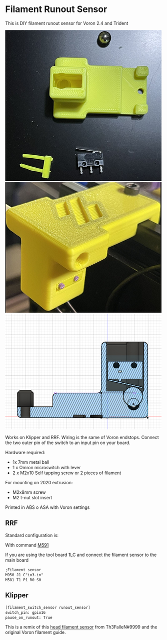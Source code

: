 # Filament Runout Sensor
This is DIY filament runout sensor for Voron 2.4 and Trident

![All needed pic](./images/FSall.png)
![Mounted pic](./images/FSmount.png)
![Section pic](./images/FSSection.png)

Works on Klipper and RRF.
Wiring is the same of Voron endstops. Connect the two outer pin of the switch to an input pin on your board.

Hardware required:

- 1x 7mm metal ball
- 1 x Omron microswitch with lever
- 2 x M2x10 Self tapping screw or 2 pieces of filament

For mounting on 2020 extrusion:

- M2x8mm screw
- M2 t-nut slot insert

Printed in ABS o ASA with Voron settings

## RRF 

Standard configuration is:

With command [M591](https://docs.duet3d.com/User_manual/Reference/Gcodes#m591-configure-filament-sensing)

If you are using the tool board 1LC and connect the filament sensor to the main board
```
;Filament sensor
M950 J1 C"io3.in"
M581 T1 P1 R0 S0
```
## Klipper
```
[filament_switch_sensor runout_sensor]
switch_pin: gpio16
pause_on_runout: True
```

This is a remix of this [head filament sensor](https://github.com/EtteGit/EnragedRabbitProject/tree/main/usermods/LGX_Toolhead_Sensor) from Th3FalleN#9999 and the original Voron filament guide.


